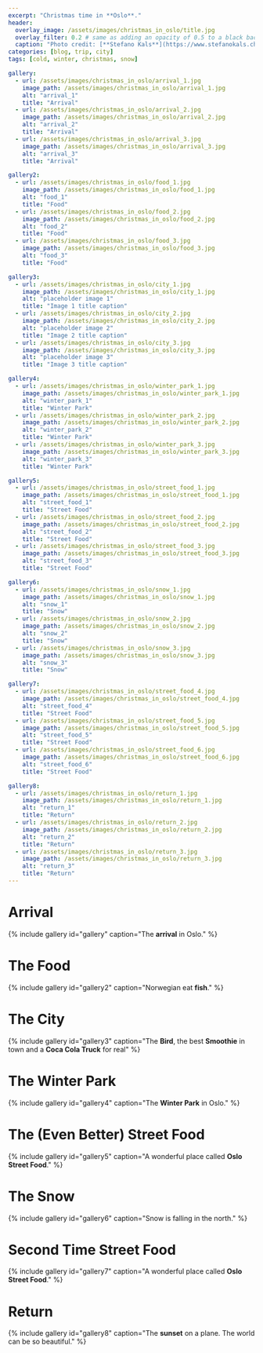 ```yaml
---
excerpt: "Christmas time in **Oslo**."
header:
  overlay_image: /assets/images/christmas_in_oslo/title.jpg
  overlay_filter: 0.2 # same as adding an opacity of 0.5 to a black background
  caption: "Photo credit: [**Stefano Kals**](https://www.stefanokals.ch)"
categories: [blog, trip, city]
tags: [cold, winter, christmas, snow]

gallery:
  - url: /assets/images/christmas_in_oslo/arrival_1.jpg
    image_path: /assets/images/christmas_in_oslo/arrival_1.jpg
    alt: "arrival_1"
    title: "Arrival"
  - url: /assets/images/christmas_in_oslo/arrival_2.jpg
    image_path: /assets/images/christmas_in_oslo/arrival_2.jpg
    alt: "arrival_2"
    title: "Arrival"
  - url: /assets/images/christmas_in_oslo/arrival_3.jpg
    image_path: /assets/images/christmas_in_oslo/arrival_3.jpg
    alt: "arrival_3"
    title: "Arrival"

gallery2:
  - url: /assets/images/christmas_in_oslo/food_1.jpg
    image_path: /assets/images/christmas_in_oslo/food_1.jpg
    alt: "food_1"
    title: "Food"
  - url: /assets/images/christmas_in_oslo/food_2.jpg
    image_path: /assets/images/christmas_in_oslo/food_2.jpg
    alt: "food_2"
    title: "Food"
  - url: /assets/images/christmas_in_oslo/food_3.jpg
    image_path: /assets/images/christmas_in_oslo/food_3.jpg
    alt: "food_3"
    title: "Food"

gallery3:
  - url: /assets/images/christmas_in_oslo/city_1.jpg
    image_path: /assets/images/christmas_in_oslo/city_1.jpg
    alt: "placeholder image 1"
    title: "Image 1 title caption"
  - url: /assets/images/christmas_in_oslo/city_2.jpg
    image_path: /assets/images/christmas_in_oslo/city_2.jpg
    alt: "placeholder image 2"
    title: "Image 2 title caption"
  - url: /assets/images/christmas_in_oslo/city_3.jpg
    image_path: /assets/images/christmas_in_oslo/city_3.jpg
    alt: "placeholder image 3"
    title: "Image 3 title caption"

gallery4:
  - url: /assets/images/christmas_in_oslo/winter_park_1.jpg
    image_path: /assets/images/christmas_in_oslo/winter_park_1.jpg
    alt: "winter_park_1"
    title: "Winter Park"
  - url: /assets/images/christmas_in_oslo/winter_park_2.jpg
    image_path: /assets/images/christmas_in_oslo/winter_park_2.jpg
    alt: "winter_park_2"
    title: "Winter Park"
  - url: /assets/images/christmas_in_oslo/winter_park_3.jpg
    image_path: /assets/images/christmas_in_oslo/winter_park_3.jpg
    alt: "winter_park_3"
    title: "Winter Park"

gallery5:
  - url: /assets/images/christmas_in_oslo/street_food_1.jpg
    image_path: /assets/images/christmas_in_oslo/street_food_1.jpg
    alt: "street_food_1"
    title: "Street Food"
  - url: /assets/images/christmas_in_oslo/street_food_2.jpg
    image_path: /assets/images/christmas_in_oslo/street_food_2.jpg
    alt: "street_food_2"
    title: "Street Food"
  - url: /assets/images/christmas_in_oslo/street_food_3.jpg
    image_path: /assets/images/christmas_in_oslo/street_food_3.jpg
    alt: "street_food_3"
    title: "Street Food"

gallery6:
  - url: /assets/images/christmas_in_oslo/snow_1.jpg
    image_path: /assets/images/christmas_in_oslo/snow_1.jpg
    alt: "snow_1"
    title: "Snow"
  - url: /assets/images/christmas_in_oslo/snow_2.jpg
    image_path: /assets/images/christmas_in_oslo/snow_2.jpg
    alt: "snow_2"
    title: "Snow"
  - url: /assets/images/christmas_in_oslo/snow_3.jpg
    image_path: /assets/images/christmas_in_oslo/snow_3.jpg
    alt: "snow_3"
    title: "Snow"

gallery7:
  - url: /assets/images/christmas_in_oslo/street_food_4.jpg
    image_path: /assets/images/christmas_in_oslo/street_food_4.jpg
    alt: "street_food_4"
    title: "Street Food"
  - url: /assets/images/christmas_in_oslo/street_food_5.jpg
    image_path: /assets/images/christmas_in_oslo/street_food_5.jpg
    alt: "street_food_5"
    title: "Street Food"
  - url: /assets/images/christmas_in_oslo/street_food_6.jpg
    image_path: /assets/images/christmas_in_oslo/street_food_6.jpg
    alt: "street_food_6"
    title: "Street Food"

gallery8:
  - url: /assets/images/christmas_in_oslo/return_1.jpg
    image_path: /assets/images/christmas_in_oslo/return_1.jpg
    alt: "return_1"
    title: "Return"
  - url: /assets/images/christmas_in_oslo/return_2.jpg
    image_path: /assets/images/christmas_in_oslo/return_2.jpg
    alt: "return_2"
    title: "Return"
  - url: /assets/images/christmas_in_oslo/return_3.jpg
    image_path: /assets/images/christmas_in_oslo/return_3.jpg
    alt: "return_3"
    title: "Return"
---
```


# Arrival

{% include gallery id="gallery" caption="The **arrival** in Oslo." %}

# The Food

{% include gallery id="gallery2" caption="Norwegian eat **fish**." %}

# The City

{% include gallery id="gallery3" caption="The **Bird**, the best **Smoothie** in town and a **Coca Cola Truck** for real" %}

# The Winter Park

{% include gallery id="gallery4" caption="The **Winter Park** in Oslo." %}

# The (Even Better) Street Food

{% include gallery id="gallery5" caption="A wonderful place called **Oslo Street Food**." %}

# The Snow

{% include gallery id="gallery6" caption="Snow is falling in the north." %}

# Second Time Street Food

{% include gallery id="gallery7" caption="A wonderful place called **Oslo Street Food**." %}

# Return

{% include gallery id="gallery8" caption="The **sunset** on a plane. The world can be so beautiful." %}